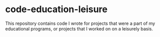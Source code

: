 # code-education-leisure

This repository contains code I wrote for projects that were a part of my educational programs, or projects that I worked on on a leisurely basis.
